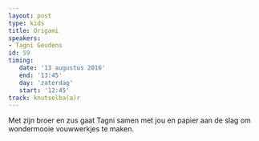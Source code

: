 ```yaml
---
layout: post
type: kids
title: Origami
speakers:
- Tagni Geudens
id: 59
timing: 
   date: '13 augustus 2016'
   end: '13:45'
   day: 'zaterdag'
   start: '12:45'
track: knutselba(a)r
---
```

Met zijn broer en zus gaat Tagni samen met jou en papier aan de slag om wondermooie vouwwerkjes te maken.